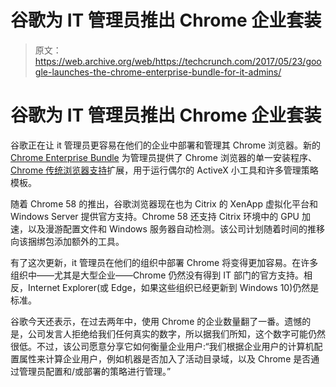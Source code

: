 # 谷歌为 IT 管理员推出 Chrome 企业套装 

> 原文：<https://web.archive.org/web/https://techcrunch.com/2017/05/23/google-launches-the-chrome-enterprise-bundle-for-it-admins/>

# 谷歌为 IT 管理员推出 Chrome 企业套装

谷歌正在让 it 管理员更容易在他们的企业中部署和管理其 Chrome 浏览器。新的 [Chrome Enterprise Bundle](https://web.archive.org/web/20221207200247/https://enterprise.google.com/chrome/chrome-browser/) 为管理员提供了 Chrome 浏览器的单一安装程序、 [Chrome 传统浏览器支持](https://web.archive.org/web/20221207200247/https://chrome.google.com/webstore/detail/legacy-browser-support/heildphpnddilhkemkielfhnkaagiabh?hl=en)扩展，用于运行偶尔的 ActiveX 小工具和许多管理策略模板。

随着 Chrome 58 的推出，谷歌浏览器现在也为 Citrix 的 XenApp 虚拟化平台和 Windows Server 提供官方支持。Chrome 58 还支持 Citrix 环境中的 GPU 加速，以及漫游配置文件和 Windows 服务器自动检测。该公司计划随着时间的推移向该捆绑包添加额外的工具。

有了这次更新，it 管理员在他们的组织中部署 Chrome 将变得更加容易。在许多组织中——尤其是大型企业——Chrome 仍然没有得到 IT 部门的官方支持。相反，Internet Explorer(或 Edge，如果这些组织已经更新到 Windows 10)仍然是标准。

谷歌今天还表示，在过去两年中，使用 Chrome 的企业数量翻了一番。遗憾的是，公司发言人拒绝给我们任何真实的数字，所以据我们所知，这个数字可能仍然很低。不过，该公司愿意分享它如何衡量企业用户:“我们根据企业用户的计算机配置属性来计算企业用户，例如机器是否加入了活动目录域，以及 Chrome 是否通过管理员配置和/或部署的策略进行管理。”